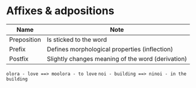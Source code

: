 # Affixes & adpositions

|Name|Note|
|----|----|
|Preposition|Is sticked to the word|
|Prefix|Defines morphological properties (inflection)|
|Postfix|Slightly changes meaning of the word (derivation)|

`olora - love ==> moolora - to love`
`noi - building ==> ninoi - in the building`